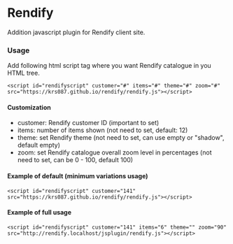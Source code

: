 # Rendify
Addition javascript plugin for Rendify client site.

### Usage
Add following html script tag where you want Rendify catalogue in you HTML tree.

`<script id="rendifyscript" customer="#" items="#" theme="#" zoom="#" src="https://krs087.github.io/rendify/rendify.js"></script>`

#### Customization
* customer: Rendify customer ID (important to set)
* items: number of items shown (not need to set, default: 12)
* theme: set Rendify theme (not need to set, can use empty or "shadow", default empty)
* zoom: set Rendify catalogue overall zoom level in percentages (not need to set, can be 0 - 100, default 100)

#### Example of default (minimum variations usage)
`<script id="rendifyscript" customer="141" src="https://krs087.github.io/rendify/rendify.js"></script>`

#### Example of full usage
`<script id="rendifyscript" customer="141" items="6" theme="" zoom="90" src="http://rendify.localhost/jsplugin/rendify.js"></script>`
